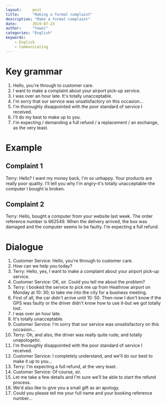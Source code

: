 ```yaml
---
layout:		post
title:		"Making a formal complaint"
description: "Make a formal complaint"
date:		2019-07-23
author:		"Yawei"
categories: "English"
keywords:
    - English
    - Communicating
---
```


# Key grammar
1. Hello, you're through to customer care.
2. I want to make a complaint about your airport pick-up service.
3. I was over an hour late. It's totally unacceptable.
4. I'm sorry that our service was unsatisfactory on this occasion…
5. I'm thoroughly disappointed with the poor standard of service I received.
6. I'll do my best to make up to you.
7. I'm expecting / demanding a full refund / a replacement / an exchange, as the very least.

# Example
## Complaint 1
Terry:
Hello? I want my money back, I'm so unhappy. Your products are really poor quality. I'll tell you why I'm angry-it's totally
unacceptable-the computer I bought is broken.
## Complaint 2
Terry:
Hello, bought a computer from your website last week. The order reference number is 662549. When the delivery arrived,
the box was damaged and the computer seems to be faulty. I'm expecting a full refund.

# Dialogue

1. Customer Service: Hello, you're through to customer care.
2. How can we help you today?
3. Terry: Hello, yes, I want to make a complaint about your airport pick-up service.
4. Customer Service: OK, sir. Could you tell me about the problem?
5. Terry: I booked the service to pick me up from Heathrow airport on Monday at 10: 30; to take me into the city for a business meeting.
6. First of all, the car didn't arrive until 10: 50. Then-now I don't know if the GPS was faulty or the driver didn't know how to use it-but we got totally lost.
7. I was over an hour late.
8. It's totally unacceptable.
9. Customer Service: I'm sorry that our service was unsatisfactory on this occasion...
10. Terry: Oh, and also, the driver was really quite rude; and totally unapologetic.
11. I'm thoroughly disappointed with the poor standard of service I received.
12. Customer Service: I completely understand, and we'll do our best to make it up to you...
13. Terry: I'm expecting a full refund, at the very least.
14. Customer Service: Of course, sir.
15. Let me take a few details and I'm sure we'll be able to start the refund process.
16. We'd also like to give you a small gift as an apology.
17. Could you please tell me your full name and your booking reference number...

